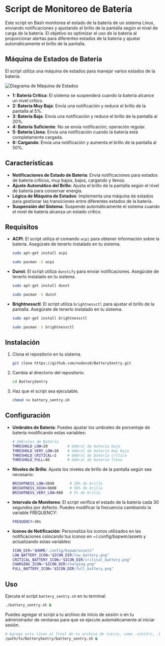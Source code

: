 # Script de Monitoreo de Batería

Este script en Bash monitorea el estado de la batería de un sistema Linux, enviando notificaciones y ajustando el brillo de la pantalla según el nivel de carga de la batería. El objetivo es optimizar el uso de la batería al proporcionar alertas para diferentes estados de la batería y ajustar automáticamente el brillo de la pantalla.

## Máquina de Estados de Batería

El script utiliza una máquina de estados para manejar varios estados de la batería:

![Diagrama de Máquina de Estados](https://github.com/nodexs0/BatterySentry/assets/image.png)

- **1: Batería Crítica**: El sistema se suspenderá cuando la batería alcance un nivel crítico.
- **2: Batería Muy Baja**: Envía una notificación y reduce el brillo de la pantalla al 5%.
- **3: Batería Baja**: Envía una notificación y reduce el brillo de la pantalla al 20%.
- **4: Batería Suficiente**: No se envía notificación; operación regular.
- **5: Batería Llena**: Envía una notificación cuando la batería está completamente cargada.
- **6: Cargando**: Envía una notificación y aumenta el brillo de la pantalla al 50%.

## Características

- **Notificaciones de Estado de Batería**: Envía notificaciones para estados de batería críticos, muy bajos, bajos, cargando y llenos.
- **Ajuste Automático del Brillo**: Ajusta el brillo de la pantalla según el nivel de batería para conservar energía.
- **Lógica de Máquina de Estados**: Implementa una máquina de estados para gestionar las transiciones entre diferentes estados de la batería.
- **Suspensión del Sistema**: Suspende automáticamente el sistema cuando el nivel de batería alcanza un estado crítico.

## Requisitos

- **ACPI**: El script utiliza el comando `acpi` para obtener información sobre la batería. Asegúrate de tenerlo instalado en tu sistema.
  ```bash
  sudo apt-get install acpi

  sudo pacman -S acpi
  ```

- **Dunst**: El script utiliza `dunstify` para enviar notificaciones. Asegúrate de tenerlo instalado en tu sistema.
  ```bash
  sudo apt-get install dunst

  sudo pacman -S dunst
  ```

- **Brightnessctl**: El script utiliza `brightnessctl` para ajustar el brillo de la pantalla. Asegúrate de tenerlo instalado en tu sistema.
  ```bash
  sudo apt-get install brightnessctl

  sudo pacman -S brightnessctl
  ```

## Instalación

1. Clona el repositorio en tu sistema.
   ```bash
   git clone https://github.com/nodexs0/BatterySentry.git
   ```
2. Cambia al directorio del repositorio.
   ```bash
   cd BatterySentry
   ```
3. Haz que el script sea ejecutable.
   ```bash
   chmod +x battery_sentry.sh
   ```
## Configuración

- **Umbrales de Batería**: Puedes ajustar los umbrales de porcentaje de batería modificando estas variables:
  ```bash
  # Umbrales de Batería
  THRESHOLD_LOW=20         # Umbral de batería baja
  THRESHOLD_VERY_LOW=10    # Umbral de batería muy baja
  THRESHOLD_CRITICAL=2     # Umbral de batería crítica
  THRESHOLD_FULL=85        # Umbral de batería llena
  ```
- **Niveles de Brillo**: Ajusta los niveles de brillo de la pantalla según sea necesario:
  ```bash
  BRIGHTNESS_LOW=3840       # 20% de brillo
  BRIGHTNESS_HIGH=9600      # 50% de brillo
  BRIGHTNESS_VERY_LOW=960   # 5% de brillo
  ```
- **Intervalo de Monitoreo**: El script verifica el estado de la batería cada 30 segundos por defecto. Puedes modificar la frecuencia cambiando la variable FREQUENCY:
  ```bash
  FREQUENCY=30s
  ```
- **Iconos de Notificación**: Personaliza los íconos utilizados en las notificaciones colocando tus íconos en ~/.config/bspwm/assets y actualizando estas variables:
  ```bash
  ICON_DIR="$HOME/.config/bspwm/assets"
  LOW_BATTERY_ICON="$ICON_DIR/low_battery.png"
  CRITICAL_BATTERY_ICON="$ICON_DIR/critical_battery.png"
  CHARGING_ICON="$ICON_DIR/charging.png"
  FULL_BATTERY_ICON="$ICON_DIR/full_battery.png"
  ```

## Uso

Ejecuta el script `battery_sentry.sh` en tu terminal.
   ```bash
   ./battery_sentry.sh &
   ```

Puedes agregar el script a tu archivo de inicio de sesión o en tu administrador de ventanas para que se ejecute automáticamente al iniciar sesión.
```bash
# Agrega esta línea al final de tu archivo de inicio, como .xinitrc, .bash_profile o bspwmrc
/path/to/BatterySentry/battery_sentry.sh &
```


